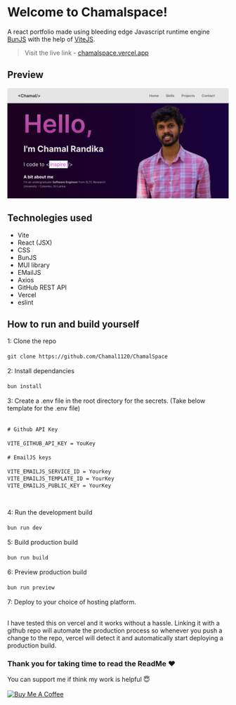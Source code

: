 # Welcome to Chamalspace!

A react portfolio made using bleeding edge Javascript runtime engine [BunJS](https://bun.sh/) with the help of [ViteJS](https://vitejs.dev/).

> Visit the live link - [chamalspace.vercel.app](chamalspace.vercel.app)

## Preview

![chamalspace portfolio!](/src/assets/images/imagePreview.png "chamalspace preview")

## Technolegies used

- Vite
- React (JSX)
- CSS
- BunJS
- MUI library
- EMailJS
- Axios
- GitHub REST API
- Vercel
- eslint

## How to run and build yourself

1: Clone the repo <br><br>
`git clone https://github.com/Chamal1120/ChamalSpace` <br><br>
2: Install dependancies <br><br>
`bun install`<br><br>
3: Create a .env file in the root directory for the secrets. (Take below template for the .env file) <br><br>

    # Github API Key

    VITE_GITHUB_API_KEY = YouKey

    # EmailJS keys

    VITE_EMAILJS_SERVICE_ID = Yourkey
    VITE_EMAILJS_TEMPLATE_ID = YourKey
    VITE_EMAILJS_PUBLIC_KEY = YourKey

<br>

4: Run the development build <br><br>
`bun run dev`<br><br>
5: Build production build <br><br>
`bun run build` <br><br>
6: Preview production build <br><br>
`bun run preview` <br><br>
7: Deploy to your choice of hosting platform. <br><br>

I have tested this on vercel and it works without a hassle. Linking it with a github repo will automate the production process so whenever you push a change to the repo, vercel will detect it and automatically start deploying a production build.

### Thank you for taking time to read the ReadMe ❤️

You can support me if think my work is helpful 😇 <br><br>
<a href="https://www.buymeacoffee.com/chamalrandika" target="_blank"><img src="https://cdn.buymeacoffee.com/buttons/v2/default-yellow.png" alt="Buy Me A Coffee" style="height: 60px !important;width: 217px !important;" ></a>